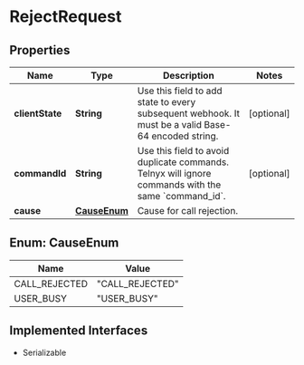 

# RejectRequest

## Properties

Name | Type | Description | Notes
------------ | ------------- | ------------- | -------------
**clientState** | **String** | Use this field to add state to every subsequent webhook. It must be a valid Base-64 encoded string. |  [optional]
**commandId** | **String** | Use this field to avoid duplicate commands. Telnyx will ignore commands with the same &#x60;command_id&#x60;. |  [optional]
**cause** | [**CauseEnum**](#CauseEnum) | Cause for call rejection. | 



## Enum: CauseEnum

Name | Value
---- | -----
CALL_REJECTED | &quot;CALL_REJECTED&quot;
USER_BUSY | &quot;USER_BUSY&quot;


## Implemented Interfaces

* Serializable


